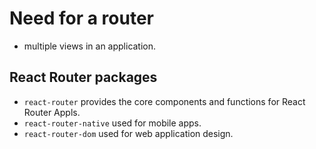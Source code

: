 # Need for a router

- multiple views in an application.


## React Router packages

- `react-router` provides the core components and functions for React Router Appls.
- `react-router-native` used for mobile apps.
- `react-router-dom` used for web application design.